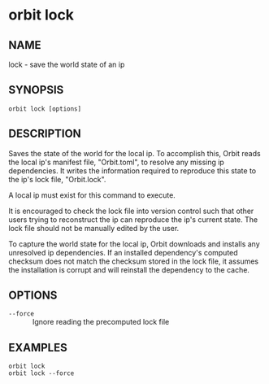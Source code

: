 # __orbit lock__

## __NAME__

lock - save the world state of an ip

## __SYNOPSIS__

```
orbit lock [options]
```

## __DESCRIPTION__

Saves the state of the world for the local ip. To accomplish this, Orbit reads
the local ip's manifest file, "Orbit.toml", to resolve any missing ip 
dependencies. It writes the information required to reproduce this state to 
the ip's lock file, "Orbit.lock".

A local ip must exist for this command to execute.

It is encouraged to check the lock file into version control such that other
users trying to reconstruct the ip can reproduce the ip's current state. The 
lock file should not be manually edited by the user.

To capture the world state for the local ip, Orbit downloads and installs any
unresolved ip dependencies. If an installed dependency's computed checksum 
does not match the checksum stored in the lock file, it assumes the 
installation is corrupt and will reinstall the dependency to the cache.

## __OPTIONS__

`--force`  
&nbsp; &nbsp; &nbsp; &nbsp; &nbsp; &nbsp; Ignore reading the precomputed lock file

## __EXAMPLES__

```
orbit lock
orbit lock --force
```

